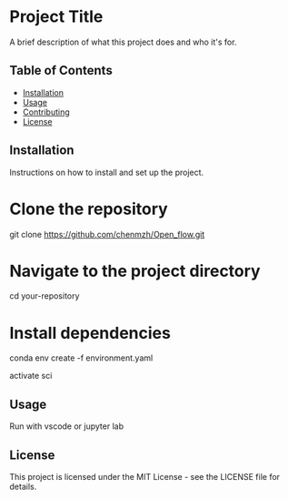 # Project Title

A brief description of what this project does and who it's for.

## Table of Contents

- [Installation](#installation)
- [Usage](#usage)
- [Contributing](#contributing)
- [License](#license)

## Installation

Instructions on how to install and set up the project.


# Clone the repository
git clone https://github.com/chenmzh/Open_flow.git

# Navigate to the project directory
cd your-repository

# Install dependencies
conda env create -f environment.yaml

activate sci

## Usage
Run with vscode or jupyter lab

## License
This project is licensed under the MIT License - see the LICENSE file for details.

